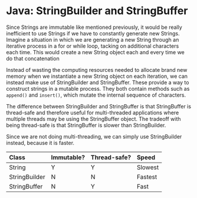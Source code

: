 # Java: StringBuilder and StringBuffer
Since Strings are immutable like mentioned previously, it would be really inefficient to use Strings if we have to constantly generate new Strings. Imagine a situation in which we are generating a new String through an iterative process in a for or while loop, tacking on additional characters each time. This would create a new String object each and every time we do that concatenation

Instead of wasting the computing resources needed to allocate brand new memory when we instantiate a new String object on each iteration, we can instead make use of StringBuilder and StringBuffer. These provide a way to construct strings in a mutable process. They both contain methods such as `append()` and `insert()`, which mutate the internal sequence of characters.

The difference between StringBuilder and StringBuffer is that StringBuffer is thread-safe and therefore useful for multi-threaded applications where multiple threads may be using the StringBuffer object. The tradeoff with being thread-safe is that StringBuffer is slower than StringBuilder. 

Since we are not doing multi-threading, we can simply use StringBuilder instead, because it is faster.

| Class | Immutable? | Thread-safe? | Speed |
| :---- | :--------- | :----------- | :---- |
| String | Y | Y | Slowest |
| StringBuilder | N | N | Fastest |
| StringBuffer | N | Y | Fast |